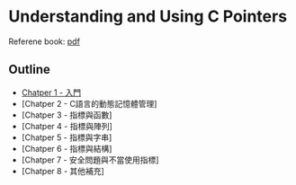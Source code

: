 # Understanding and Using C Pointers
Referene book: [pdf](./understanding%20and%20using%20c%20pointers%20book.pdf)

## Outline
* [Chatper 1 - 入門](./chapter1/chapter1.md)
* [Chatper 2 - C語言的動態記憶體管理]
* [Chatper 3 - 指標與函數]
* [Chatper 4 - 指標與陣列]
* [Chatper 5 - 指標與字串]
* [Chatper 6 - 指標與結構]
* [Chatper 7 - 安全問題與不當使用指標]
* [Chatper 8 - 其他補充]